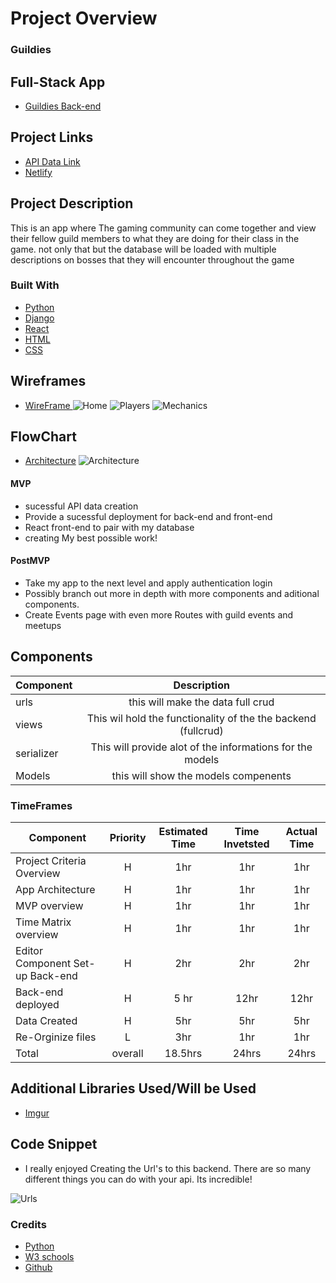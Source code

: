 # Project Overview
### Guildies 
## Full-Stack App

- [Guildies Back-end](https://github.com/ScottBeverly/Full-Stack-SE-Capstone-Back-end)

## Project Links

- [API Data Link](Backend-not-deployed)
- [Netlify](front-end-not-deployed)

## Project Description

This is an app where The gaming community can come together and view their fellow guild members to what they are doing for their class in the game. not only that but the database will be loaded with multiple descriptions on bosses that they will encounter throughout the game 


### Built With
- [Python](https://www.python.org/)
- [Django](https://www.djangoproject.com/)
- [React](https://reactjs.org/)
- [HTML](https://www.w3schools.com/html/)
- [CSS](https://www.w3schools.com/css/css_intro.asp)



## Wireframes
- [WireFrame ](https://wireframepro.mockflow.com/view/Mf67811f7bed7c36d6dce5fdc8cd1719d1588953082681)
![Home](https://i.imgur.com/9ELZu5H.png)
![Players](https://i.imgur.com/DVyWVwQ.png)
![Mechanics](https://i.imgur.com/gco3XWM.png)

## FlowChart
- [Architecture](https://drive.google.com/file/d/1RXtuJhg-JWalxV4UHbttYgsBgpPcWLLf/view?usp=sharing)
![Architecture](https://i.imgur.com/J3VhJKz.png)

#### MVP 
- sucessful API data creation
- Provide a sucessful deployment for back-end and front-end
- React front-end to pair with my database
- creating My best possible work!

#### PostMVP 
- Take my app to the next level and apply authentication login
- Possibly branch out more in depth with more components and aditional components.  
- Create Events page with even more Routes with guild events and meetups 

## Components

| Component | Description | 
| --- | :---: |  
| urls| this will make the data full crud| 
| views | This wil hold the functionality of the the backend (fullcrud)|
| serializer| This will provide alot of the informations for the models |
| Models | this will show the models compenents
 



### TimeFrames

| Component | Priority | Estimated Time | Time Invetsted | Actual Time |
| --- | :---: |  :---: | :---: | :---: |
| Project Criteria Overview | H | 1hr| 1hr | 1hr |
| App Architecture | H | 1hr | 1hr | 1hr |
| MVP overview | H | 1hr | 1hr | 1hr |
| Time Matrix overview | H | 1hr | 1hr | 1hr |
| Editor Component Set-up Back-end | H | 2hr | 2hr | 2hr |
| Back-end deployed | H | 5 hr | 12hr | 12hr |
| Data Created | H | 5hr | 5hr | 5hr |
| Re-Orginize files | L | 3hr | 1hr | 1hr |
| Total | overall | 18.5hrs | 24hrs | 24hrs |

## Additional Libraries Used/Will be Used
 - [Imgur](https://i.imgur.com/vrd0YNp.png)

## Code Snippet

- I really enjoyed Creating the Url's to this backend. There are so many different things you can do with your api. Its incredible!
 
![Urls](https://i.imgur.com/9ELZu5H.png)



### Credits

- [Python](https://www.python.org/)
- [W3 schools](https://www.w3schools.com/)
- [Github](https://github.com/)

